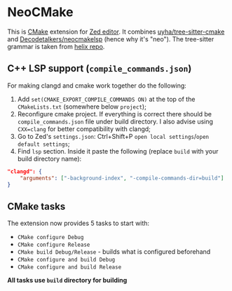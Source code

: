 # NeoCMake

This is [CMake](https://cmake.org/) extension for [Zed editor](https://zed.dev/). It combines [uyha/tree-sitter-cmake](https://github.com/uyha/tree-sitter-cmake) and [Decodetalkers/neocmakelsp](https://github.com/Decodetalkers/neocmakelsp) (hence why it's "neo").
The tree-sitter grammar is taken from [helix repo](https://github.com/helix-editor/helix/tree/master/runtime/queries/cmake).

## C++ LSP support (`compile_commands.json`)

For making clangd and cmake work together do the following:

1. Add `set(CMAKE_EXPORT_COMPILE_COMMANDS ON)` at the top of the `CMakeLists.txt` (somewhere below `project`);
2. Reconfigure cmake project. If everything is correct there should be `compile_commands.json` file under build directory. I also advise using `CXX=clang` for better compatibility with clangd;
3. Go to Zed's `settings.json`: Ctrl+Shift+P `open local settings`/`open default settings`;
5. Find `lsp` section. Inside it paste the following (replace `build` with your build directory name):

```json
"clangd": {
    "arguments": ["-background-index", "-compile-commands-dir=build"]
}
```

## CMake tasks

The extension now provides 5 tasks to start with:
- `CMake configure Debug`
- `CMake configure Release`
- `CMake build Debug/Release` - builds what is configured beforehand
- `CMake configure and build Debug`
- `CMake configure and build Release`

**All tasks use `build` directory for building**
